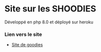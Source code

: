 # Site sur les SHOODIES

Développé en php 8.0 et déployé sur heroku

### Lien vers le site

* [Site de goodies](https://goodies-website.herokuapp.com/)

